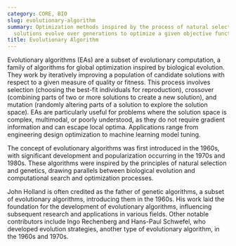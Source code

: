 ```yaml
---
category: CORE, BIO
slug: evolutionary-algorithm
summary: Optimization methods inspired by the process of natural selection where potential
  solutions evolve over generations to optimize a given objective function.
title: Evolutionary Algorithm
---
```


Evolutionary algorithms (EAs) are a subset of evolutionary computation, a family of algorithms for global optimization inspired by biological evolution. They work by iteratively improving a population of candidate solutions with respect to a given measure of quality or fitness. This process involves selection (choosing the best-fit individuals for reproduction), crossover (combining parts of two or more solutions to create a new solution), and mutation (randomly altering parts of a solution to explore the solution space). EAs are particularly useful for problems where the solution space is complex, multimodal, or poorly understood, as they do not require gradient information and can escape local optima. Applications range from engineering design optimization to machine learning model tuning.

The concept of evolutionary algorithms was first introduced in the 1960s, with significant development and popularization occurring in the 1970s and 1980s. These algorithms were inspired by the principles of natural selection and genetics, drawing parallels between biological evolution and computational search and optimization processes.

John Holland is often credited as the father of genetic algorithms, a subset of evolutionary algorithms, introducing them in the 1960s. His work laid the foundation for the development of evolutionary algorithms, influencing subsequent research and applications in various fields. Other notable contributors include Ingo Rechenberg and Hans-Paul Schwefel, who developed evolution strategies, another type of evolutionary algorithm, in the 1960s and 1970s.